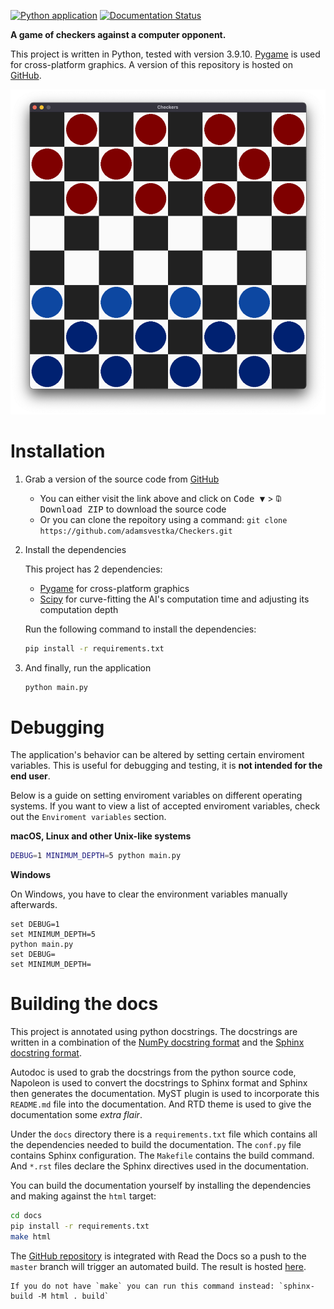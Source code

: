 [![Python application](https://github.com/adamsvestka/Checkers/actions/workflows/python-app.yml/badge.svg)](https://github.com/adamsvestka/Checkers/actions/workflows/python-app.yml)
[![Documentation Status](https://readthedocs.org/projects/adamsvestka-checkers/badge/?version=latest)](https://adamsvestka-checkers.readthedocs.io/en/latest/)

**A game of checkers against a computer opponent.**

This project is written in Python, tested with version 3.9.10.
[Pygame](https://www.pygame.org/) is used for cross-platform graphics.
A version of this repository is hosted on [GitHub](https://github.com/adamsvestka/Checkers).

![Checkers window](images/window.png)


# Installation

1. Grab a version of the source code from [GitHub](https://github.com/adamsvestka/Checkers)

    - You can either visit the link above and click on <kbd>Code ▼</kbd> > <kbd>
    <svg aria-hidden="true" height="10" viewBox="0 0 16 16" version="1.1" width="10"><path fill="currentColor" fill-rule="evenodd" d="M3.5 1.75a.25.25 0 01.25-.25h3a.75.75 0 000 1.5h.5a.75.75 0 000-1.5h2.086a.25.25 0 01.177.073l2.914 2.914a.25.25 0 01.073.177v8.586a.25.25 0 01-.25.25h-.5a.75.75 0 000 1.5h.5A1.75 1.75 0 0014 13.25V4.664c0-.464-.184-.909-.513-1.237L10.573.513A1.75 1.75 0 009.336 0H3.75A1.75 1.75 0 002 1.75v11.5c0 .649.353 1.214.874 1.515a.75.75 0 10.752-1.298.25.25 0 01-.126-.217V1.75zM8.75 3a.75.75 0 000 1.5h.5a.75.75 0 000-1.5h-.5zM6 5.25a.75.75 0 01.75-.75h.5a.75.75 0 010 1.5h-.5A.75.75 0 016 5.25zm2 1.5A.75.75 0 018.75 6h.5a.75.75 0 010 1.5h-.5A.75.75 0 018 6.75zm-1.25.75a.75.75 0 000 1.5h.5a.75.75 0 000-1.5h-.5zM8 9.75A.75.75 0 018.75 9h.5a.75.75 0 010 1.5h-.5A.75.75 0 018 9.75zm-.75.75a1.75 1.75 0 00-1.75 1.75v3c0 .414.336.75.75.75h2.5a.75.75 0 00.75-.75v-3a1.75 1.75 0 00-1.75-1.75h-.5zM7 12.25a.25.25 0 01.25-.25h.5a.25.25 0 01.25.25v2.25H7v-2.25z"></path></svg>
    Download ZIP</kbd> to download the source code
    - Or you can clone the repoitory using a command: `git clone https://github.com/adamsvestka/Checkers.git`

1. Install the dependencies

    This project has 2 dependencies:
    - [Pygame](https://www.pygame.org/) for cross-platform graphics
    - [Scipy](https://www.scipy.org/) for curve-fitting the AI's computation time and adjusting its computation depth
    
    Run the following command to install the dependencies:

    ```bash
    pip install -r requirements.txt
    ```

1. And finally, run the application
    
    ```bash
    python main.py
    ```


# Debugging

The application's behavior can be altered by setting certain enviroment variables.
This is useful for debugging and testing, it is **not intended for the end user**.

Below is a guide on setting enviroment variables on different operating systems.
If you want to view a list of accepted enviroment variables, check out the `Enviroment variables` section.

**macOS, Linux and other Unix-like systems**

```bash
DEBUG=1 MINIMUM_DEPTH=5 python main.py
```

**Windows**

On Windows, you have to clear the environment variables manually afterwards.

```batch
set DEBUG=1
set MINIMUM_DEPTH=5
python main.py
set DEBUG=
set MINIMUM_DEPTH=
```


# Building the docs

This project is annotated using python docstrings. The docstrings are written in a combination of the [NumPy docstring format](https://numpydoc.readthedocs.io/en/latest/format.html) and the [Sphinx docstring format](https://www.sphinx-doc.org/en/master/usage/restructuredtext/basics.html).

Autodoc is used to grab the docstrings from the python source code, Napoleon is used to convert the docstrings to Sphinx format and Sphinx then generates the documentation. MyST plugin is used to incorporate this `README.md` file into the documentation. And RTD theme is used to give the documentation some *extra flair*.

Under the `docs` directory there is a `requirements.txt` file which contains all the dependencies needed to build the documentation. The `conf.py` file contains Sphinx configuration. The `Makefile` contains the build command. And `*.rst` files declare the Sphinx directives used in the documentation.

You can build the documentation yourself by installing the dependencies and making against the `html` target:
```bash
cd docs
pip install -r requirements.txt
make html
```

The [GitHub repository](https://github.com/adamsvestka/Checkers) is integrated with Read the Docs so a push to the `master` branch will trigger an automated build. The result is hosted [here](https://adamsvestka-checkers.readthedocs.io/en/latest/).

```{admonition} Note
If you do not have `make` you can run this command instead: `sphinx-build -M html . build`
```

